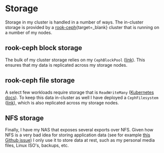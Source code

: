 # Storage

Storage in my cluster is handled in a number of ways.
The in-cluster storage is provided by a [rook-ceph](https://rook.io/){target=_blank} cluster that is running on a number of my nodes.

## rook-ceph block storage

The bulk of my cluster storage relies on my `CephBlockPool` ([link](https://github.com/bjw-s/k8s-gitops/blob/main/cluster/core/rook-ceph/storage/cephblockpool.yaml)). This ensures that my data is replicated across my storage nodes.

## rook-ceph file storage

A select few workloads require storage that is `ReadWriteMany` ([Kubernetes docs](https://kubernetes.io/docs/concepts/storage/persistent-volumes/#access-modes)). To keep this data in-cluster as well I have deployed a `CephFilesystem` ([link](https://github.com/bjw-s/k8s-gitops/blob/main/cluster/core/rook-ceph/storage/cephfilesystem.yaml)), which is also replicated across my storage nodes.

## NFS storage

Finally, I have my NAS that exposes several exports over NFS. Given how NFS is a very bad idea for storing application data (see for example [this Github issue](https://github.com/Sonarr/Sonarr/issues/1886)) I only use it to store data at rest, such as my personal media files, Linux ISO's, backups, etc.
